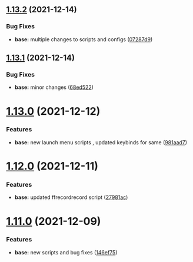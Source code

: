 ## [1.13.2](https://github.com/umgbhalla/dotstow/compare/v1.13.1...v1.13.2) (2021-12-14)


### Bug Fixes

* **base:** multiple changes to scripts and configs ([07287d9](https://github.com/umgbhalla/dotstow/commit/07287d976cfe16d72fbdb0105627ced0fd91c61d))



## [1.13.1](https://github.com/umgbhalla/dotstow/compare/v1.13.0...v1.13.1) (2021-12-14)


### Bug Fixes

* **base:** minor changes ([68ed522](https://github.com/umgbhalla/dotstow/commit/68ed5224fef18698607cce7561a2a785ad62e9a1))



# [1.13.0](https://github.com/umgbhalla/dotstow/compare/v1.12.0...v1.13.0) (2021-12-12)


### Features

* **base:** new launch menu scripts , updated keybinds for same ([981aad7](https://github.com/umgbhalla/dotstow/commit/981aad7a842ea9d6720a3422bdf9703bf806f18b))



# [1.12.0](https://github.com/umgbhalla/dotstow/compare/v1.11.0...v1.12.0) (2021-12-11)


### Features

* **base:** updated ffrecordrecord script ([27981ac](https://github.com/umgbhalla/dotstow/commit/27981acf4c7a29a4991eede65f1bda0fec877811))



# [1.11.0](https://github.com/umgbhalla/dotstow/compare/v1.10.0...v1.11.0) (2021-12-09)


### Features

* **base:** new scripts and bug fixes ([146ef75](https://github.com/umgbhalla/dotstow/commit/146ef75a4ea47b1fb30dc8af484a987c5312b2bd))



